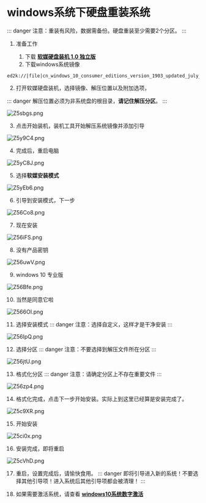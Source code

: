# windows系统下硬盘重装系统
::: danger
注意：重装有风险，数据需备份。硬盘重装至少需要2个分区。
:::

1. 准备工作

   1. 下载 [**软媒硬盘装机 1.0 独立版**](http://down.ruanmei.com/hdbooter/hdbooter_1.0.zip)
   2. 下载windows系统镜像
```
ed2k://|file|cn_windows_10_consumer_editions_version_1903_updated_july_2019_x64_dvd_902aee25.iso|5246640128|BE0F718BD2CD3BED43FA7996F5CC7E7F|/
```

2. 打开软媒硬盘装机，选择镜像、解压位置以及附加选项，

::: danger
解压位置必须为非系统盘的根目录，**请记住解压分区**。
:::

![Z5sbgs.png](https://s2.ax1x.com/2019/07/14/Z5sbgs.png)

3. 点击开始装机，装机工具开始解压系统镜像并添加引导

![Z5y9C4.png](https://s2.ax1x.com/2019/07/14/Z5y9C4.png)

4. 完成后，重启电脑

![Z5yC8J.png](https://s2.ax1x.com/2019/07/14/Z5yC8J.png)

5. 选择**软媒安装模式**

![Z5yEb6.png](https://s2.ax1x.com/2019/07/14/Z5yEb6.png)

6. 引导到安装模式，下一步

![Z56Co8.png](https://s2.ax1x.com/2019/07/14/Z56Co8.png)

7. 现在安装

![Z56iFS.png](https://s2.ax1x.com/2019/07/14/Z56iFS.png)

8. 没有产品密钥

![Z56uwV.png](https://s2.ax1x.com/2019/07/14/Z56uwV.png)

9. windows 10 专业版

![Z56Bfe.png](https://s2.ax1x.com/2019/07/14/Z56Bfe.png)

10. 当然是同意它啦

![Z566OI.png](https://s2.ax1x.com/2019/07/14/Z566OI.png)

11. 选择安装模式
::: danger
注意：选择自定义，这样才是干净安装
:::

![Z56IpQ.png](https://s2.ax1x.com/2019/07/14/Z56IpQ.png)

12. 选择分区
::: danger
注意：不要选择到解压文件所在分区
:::

![Z56jtU.png](https://s2.ax1x.com/2019/07/14/Z56jtU.png)

13. 格式化分区
::: danger
注意：请确定分区上不存在重要文件
:::

![Z56zp4.png](https://s2.ax1x.com/2019/07/14/Z56zp4.png)

14. 格式化完成，点击下一步开始安装。实际上到这里已经算是安装完成了。

![Z5c9XR.png](https://s2.ax1x.com/2019/07/14/Z5c9XR.png)

15. 开始安装

![Z5ci0x.png](https://s2.ax1x.com/2019/07/14/Z5ci0x.png)

16. 安装完成，即将重启

![Z5cVhD.png](https://s2.ax1x.com/2019/07/14/Z5cVhD.png)

17. 重启，设置完成后，请愉快食用。
::: danger
即将引导进入新的系统！不要选择其他引导项！进入系统后其他引导项都会被清理！
:::

18. 如果需要激活系统，请查看 [**windows10系统数字激活**](./windows10系统数字激活.md)
